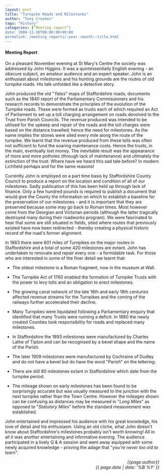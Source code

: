 ```yaml
---
layout: post
title: "Turnpike Roads and Milestones"
author: "Tony Crookes"
tags: "History"
categories: [“Meeting report"]
date: 2008-11-30T00:00:00+00:00
permalink: /meeting_reports/:year-:month-:title.html
---
```

#### Meeting Report ####

On a pleasant November evening at St Mary's Centre the society was addressed by John Higgins.  It was a quintessentially English evening - an obscure subject, an amateur audience and an expert speaker.  John is an enthusiast about milestones and his hunting grounds are the routes of old turnpike roads.  His talk unfolded like a detective story.

John produced the old "*Yates*" maps of Staffordshire roads;  documents such as the 1840 report of the Parliamentary Commissioners and his research records to demonstrate the principles of the evolution of the Turnpike roads.  These were formed as trusts each of which required an Act of Parliament to set up a toll charging arrangement on roads devolved to the Trust from Parish Councils.  The revenue produced was intended to be utilised for the upkeep and repair of the roads and the toll charges were based on the distance travelled; hence the need for milestones.  As the name implies the stones were sited every mile along the route of the turnpike.  We learnt that the revenue produced from these tolls was often not sufficient to fund the soaring maintenance costs.  Hence the trusts, in the main, eventually lost money.  The inevitable result was the appearance of more and more potholes (through lack of maintenance) and ultimately the extinction of the trust.  Where have we heard this sad tale before?  In modern Lichfield perhaps and for the same reasons!

Currently John is employed on a part time basis by Staffordshire County Council to produce a report on the location and condition of all of our milestones.  Sadly publication of this has been held up through lack of finance.  Only a few hundred pounds is required to publish a document that would give the County the information on which to establish a baseline for the preservation of our milestones - and it is important that they are preserved because some may go back to Roman times.  Most however come from the Georgian and Victorian periods (although the latter tragically destroyed many during their roadworks program).  We were fascinated to hear that some are still situated in fields, sited where routes that previously existed have now been redirected - thereby creating a physical historic record of the road's former alignment.

In 1883 there were 601 miles of Turnpikes on the major routes in Staffordshire and a total of some 420 milestones are extant.  John has undertaken to renovate and repair every one - a formidable task.  For those who are interested in some of the finer detail we learnt that:

* The oldest milestone is a Roman fragment, now in the museum at Wall. 

* The Turnpike Act of 1760 enabled the formation of Turnpike Trusts with the power to levy tolls and an obligation to erect milestones. 

*  The growing canal network of the late 18th and early 18th centuries affected revenue streams for the Turnpikes and the coming of the railways further accelerated their decline. 

* Many Turnpikes were liquidated following a Parliamentary enquiry that identified that many Trusts were running a deficit.  In 1880 the newly created Counties took responsibility for roads and replaced many milestones. 

* In Staffordshire the 1893 milestones were manufactured by Charles Lathe of Tipton and can be recognised by a bevel shape and the name of the Parish. 

* The later 1909 milestones were manufactured by Cochraine of Dudley and do not have a bevel but do have the word "*Parish*" on the lettering. 

* There are still 80 milestones extant in Staffordshire which date from the turnpike period. 

* The mileage shown on early milestones has been found to be surprisingly accurate but was usually measured to the junction with the next turnpike rather than the Town Centre.  However the mileages shown can be confusing as distances may be measured in "*Long Miles*" as opposed to "*Statutory Miles*" before the standard measurement was established. 

John entertained and impressed his audience with his great knowledge, his love of detail and his enthusiasm.  Using an old cliche, what John doesn't know about Staffordshire's milestones probably isn't worth knowing!  All in all it was another entertaining and informative evening.  The audience participated in a lively Q &amp; A session and went away equipped with some newly acquired knowledge - proving the adage that "*you're never too old to learn*".

<p align="right"><i> {{page.author}} <br> {{ page.date | date: '%B %Y' }} </i></p>
